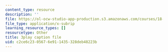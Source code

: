 ```yaml
---
content_type: resource
description: ''
file: https://ol-ocw-studio-app-production.s3.amazonaws.com/courses/18-065-matrix-methods-in-data-analysis-signal-processing-and-machine-learning-spring-2018/c2ce6c2305676e911435328deb48223b_0Qws8BuK3RQ.srt
file_type: application/x-subrip
learning_resource_types: []
resourcetype: Other
title: 3play caption file
uid: c2ce6c23-0567-6e91-1435-328deb48223b
---
```

